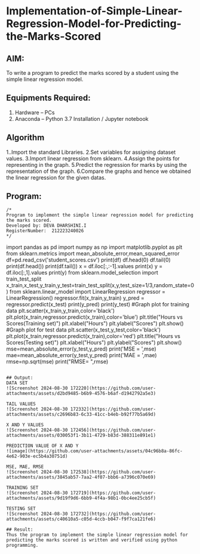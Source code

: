 # Implementation-of-Simple-Linear-Regression-Model-for-Predicting-the-Marks-Scored

## AIM:
To write a program to predict the marks scored by a student using the simple linear regression model.

## Equipments Required:
1. Hardware – PCs
2. Anaconda – Python 3.7 Installation / Jupyter notebook

## Algorithm
1..Import the standard Libraries.
2.Set variables for assigning dataset values.
3.Import linear regression from sklearn.
4.Assign the points for representing in the graph.
5.Predict the regression for marks by using the representation of the graph.
6.Compare the graphs and hence we obtained the linear regression for the given datas. 


## Program:
```
/*
Program to implement the simple linear regression model for predicting the marks scored.
Developed by: DEVA DHARSHINI.I
RegisterNumber:  212223240026
*/
```
import pandas as pd
import numpy as np
import matplotlib.pyplot as plt
from sklearn.metrics import mean_absolute_error,mean_squared_error
df=pd.read_csv('student_scores.csv')
print(df)
df.head(0)
df.tail(0)
print(df.head())
print(df.tail())
x = df.iloc[:,:-1].values
print(x)
y = df.iloc[:,1].values
print(y)
from sklearn.model_selection import train_test_split
x_train,x_test,y_train,y_test=train_test_split(x,y,test_size=1/3,random_state=0)
from sklearn.linear_model import LinearRegression
regressor = LinearRegression()
regressor.fit(x_train,y_train)
y_pred = regressor.predict(x_test)
print(y_pred)
print(y_test)
#Graph plot for training data
plt.scatter(x_train,y_train,color='black')
plt.plot(x_train,regressor.predict(x_train),color='blue')
plt.title("Hours vs Scores(Training set)")
plt.xlabel("Hours")
plt.ylabel("Scores")
plt.show()
#Graph plot for test data
plt.scatter(x_test,y_test,color='black')
plt.plot(x_train,regressor.predict(x_train),color='red')
plt.title("Hours vs Scores(Testing set)")
plt.xlabel("Hours")
plt.ylabel("Scores")
plt.show()
mse=mean_absolute_error(y_test,y_pred)
print('MSE = ',mse)
mae=mean_absolute_error(y_test,y_pred)
print('MAE = ',mae)
rmse=np.sqrt(mse)
print("RMSE= ",rmse)
```

## Output:
DATA SET
![Screenshot 2024-08-30 172220](https://github.com/user-attachments/assets/d2bd9485-b6b9-4576-b6af-d1942792a5e3)

TAIL VALUES
![Screenshot 2024-08-30 172332](https://github.com/user-attachments/assets/c2696b83-6c33-41cc-b4eb-b92f77b5a69d)

X AND Y VALUES
![Screenshot 2024-08-30 172456](https://github.com/user-attachments/assets/030053f1-3b11-4729-b83d-388311e891e1)

PREDICTION VALUE OF X AND Y
![image](https://github.com/user-attachments/assets/04c96b8a-86fc-4e62-903e-ec5b4a30751d)

MSE, MAE, RMSE
![Screenshot 2024-08-30 172538](https://github.com/user-attachments/assets/3845ab57-7aa2-4f07-bbb6-a7396c070e69)

TRAINING SET
![Screenshot 2024-08-30 172719](https://github.com/user-attachments/assets/9d19f9d6-6bb9-4f4a-98b1-0bc4ee25cb5f)

TESTING SET
![Screenshot 2024-08-30 172732](https://github.com/user-attachments/assets/c40610a5-c05d-4ccb-b047-f9f7ca121fe6)

## Result:
Thus the program to implement the simple linear regression model for predicting the marks scored is written and verified using python programming.
